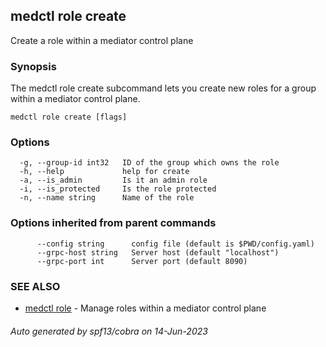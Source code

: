 ## medctl role create

Create a role within a mediator control plane

### Synopsis

The medctl role create subcommand lets you create new roles for a group
within a mediator control plane.

```
medctl role create [flags]
```

### Options

```
  -g, --group-id int32   ID of the group which owns the role
  -h, --help             help for create
  -a, --is_admin         Is it an admin role
  -i, --is_protected     Is the role protected
  -n, --name string      Name of the role
```

### Options inherited from parent commands

```
      --config string      config file (default is $PWD/config.yaml)
      --grpc-host string   Server host (default "localhost")
      --grpc-port int      Server port (default 8090)
```

### SEE ALSO

* [medctl role](medctl_role.md)	 - Manage roles within a mediator control plane

###### Auto generated by spf13/cobra on 14-Jun-2023
